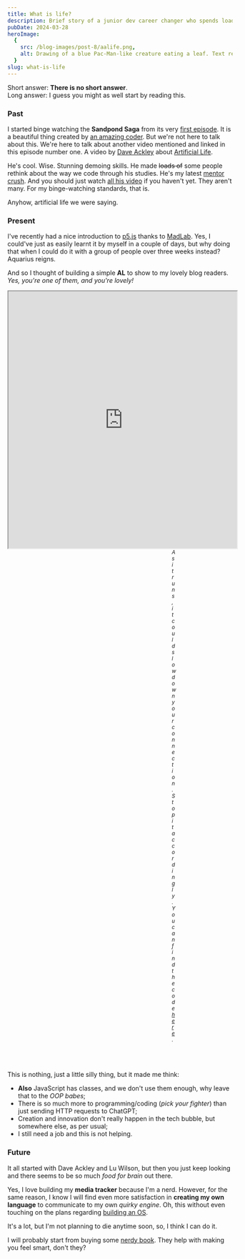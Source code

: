 ```yaml
---
title: What is life?
description: Brief story of a junior dev career changer who spends loads of time on YouTube.
pubDate: 2024-03-28
heroImage:
  {
    src: /blog-images/post-8/aalife.png,
    alt: Drawing of a blue Pac-Man-like creature eating a leaf. Text reads -this is artificial- above them.,
  }
slug: what-is-life
---
```


Short answer: **There is no short answer**.  
Long answer: I guess you might as well start by reading this.

### Past

I started binge watching the **Sandpond Saga** from its very [first episode](https://youtu.be/zLP4ZwudAKs). It is a beautiful thing created by [an amazing coder](https://www.todepond.com/). But we're not here to talk about this. We're here to talk about another video mentioned and linked in this episode number one. A video by [Dave Ackley](https://www.cs.unm.edu/~ackley/) about [Artificial Life](https://youtu.be/YJRRu4dJnTI).

He's cool. Wise. Stunning demoing skills. He made ~~loads of~~ some people rethink about the way we code through his studies. He's my latest [mentor crush](https://www.mickeymarse.dev/blog/mentor-crush). And you should just watch [all his video](https://www.youtube.com/channel/UClOeW4P8ekXaKxJaZU_LK6w) if you haven't yet. They aren't many. For my binge-watching standards, that is.

Anyhow, artificial life we were saying.

### Present

I've recently had a nice introduction to [p5.js](https://p5js.org/) thanks to [MadLab](https://www.madlab.org.uk/). Yes, I could've just as easily learnt it by myself in a couple of days, but why doing that when I could do it with a group of people over three weeks instead? Aquarius reigns.

And so I thought of building a simple **AL** to show to my lovely blog readers. _Yes, you're one of them, and you're lovely!_

<iframe style="width: 32rem; height: 36rem; margin: auto;" src="https://editor.p5js.org/mickeymarse/full/Mhkysw_vgW" title="An example of Artificial Life built with p5.js"></iframe>
<h6 style="margin:auto; padding-left:23rem; padding-right:23rem;padding-bottom:3rem"><small>As it runs, it could slow down your connection. Stop it accordingly. You can find the code <a target="_blank" href="https://github.com/mickeymarse/artificial-artificial-life">here</a>.</small></h6>

This is nothing, just a little silly thing, but it made me think:

- **Also** JavaScript has classes, and we don't use them enough, why leave that to the _OOP babes_;
- There is so much more to programming/coding (_pick your fighter_) than just sending HTTP requests to ChatGPT;
- Creation and innovation don't really happen in the tech bubble, but somewhere else, as per usual;
- I still need a job and this is not helping.

### Future

It all started with Dave Ackley and Lu Wilson, but then you just keep looking and there seems to be so much _food for brain_ out there.

Yes, I love building my **media tracker** because I'm a nerd. However, for the same reason, I know I will find even more satisfaction in **creating my own language** to communicate to my own _quirky engine_. Oh, this without even touching on the plans regarding [building an OS](https://os.phil-opp.com/).

It's a lot, but I'm not planning to die anytime soon, so, I think I can do it.

I will probably start from buying some [nerdy book](https://www.mickeymarse.dev/blog/read-books). They help with making you feel smart, don't they?
